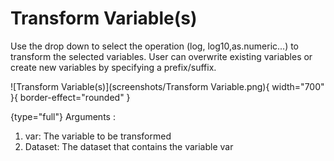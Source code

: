 # Transform Variable(s) 
Use the drop down to select the operation (log, log10,as.numeric...) to transform the selected variables. User can overwrite existing variables or create new variables by specifying a prefix/suffix.

![Transform Variable(s)](screenshots/Transform Variable.png){ width="700" }{ border-effect="rounded" }

{type="full"}
Arguments
:
1. var: The variable to be transformed
2. Dataset: The dataset that contains the variable var